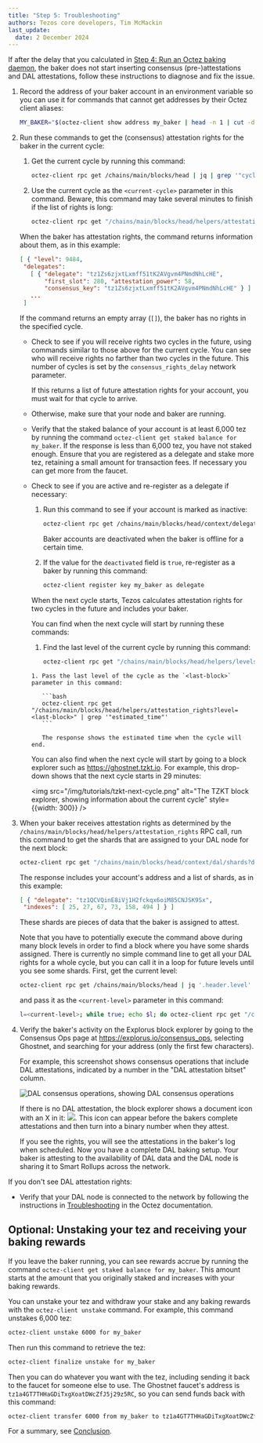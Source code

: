```yaml
---
title: "Step 5: Troubleshooting"
authors: Tezos core developers, Tim McMackin
last_update:
  date: 2 December 2024
---
```


If after the delay that you calculated in [Step 4: Run an Octez baking daemon](/tutorials/join-dal-baker/run-baker), the baker does not start inserting consensus (pre-)attestations and DAL attestations, follow these instructions to diagnose and fix the issue.

1. Record the address of your baker account in an environment variable so you can use it for commands that cannot get addresses by their Octez client aliases:

   ```bash
   MY_BAKER="$(octez-client show address my_baker | head -n 1 | cut -d ' ' -f 2)"
   ```

1. Run these commands to get the (consensus) attestation rights for the baker in the current cycle:

   1. Get the current cycle by running this command:

      ```bash
      octez-client rpc get /chains/main/blocks/head | jq | grep '"cycle"'
      ```

   1. Use the current cycle as the `<current-cycle>` parameter in this command.
   Beware, this command may take several minutes to finish if the list of rights is long:

      ```bash
      octez-client rpc get "/chains/main/blocks/head/helpers/attestation_rights?delegate=$MY_BAKER&cycle=<current-cycle>"
      ```

   When the baker has attestation rights, the command returns information about them, as in this example:

   ```json
   [ { "level": 9484,
    "delegates":
      [ { "delegate": "tz1Zs6zjxtLxmff51tK2AVgvm4PNmdNhLcHE",
          "first_slot": 280, "attestation_power": 58,
          "consensus_key": "tz1Zs6zjxtLxmff51tK2AVgvm4PNmdNhLcHE" } ] }
      ...
    ]
   ```

   If the command returns an empty array (`[]`), the baker has no rights in the specified cycle.

   - Check to see if you will receive rights two cycles in the future, using commands similar to those above for the current cycle.
   You can see who will receive rights no farther than two cycles in the future.
   This number of cycles is set by the `consensus_rights_delay` network parameter.

     If this returns a list of future attestation rights for your account, you must wait for that cycle to arrive.

   - Otherwise, make sure that your node and baker are running.

   - Verify that the staked balance of your account is at least 6,000 tez by running the command `octez-client get staked balance for my_baker`.
   If the response is less than 6,000 tez, you have not staked enough.
   Ensure that you are registered as a delegate and stake more tez, retaining a small amount for transaction fees.
   If necessary you can get more from the faucet.

   - Check to see if you are active and re-register as a delegate if necessary:

      1. Run this command to see if your account is marked as inactive:

         ```bash
         octez-client rpc get /chains/main/blocks/head/context/delegates/$MY_BAKER/deactivated
         ```

         Baker accounts are deactivated when the baker is offline for a certain time.

      1. If the value for the `deactivated` field is `true`, re-register as a baker by running this command:

         ```bash
         octez-client register key my_baker as delegate
         ```

      When the next cycle starts, Tezos calculates attestation rights for two cycles in the future and includes your baker.

      You can find when the next cycle will start by running these commands:

        1. Find the last level of the current cycle by running this command:

           ```bash
           octez-client rpc get "/chains/main/blocks/head/helpers/levels_in_current_cycle"
           ```

         1. Pass the last level of the cycle as the `<last-block>` parameter in this command:

            ```bash
            octez-client rpc get "/chains/main/blocks/head/helpers/attestation_rights?level=<last-block>" | grep '"estimated_time"'
            ```

            The response shows the estimated time when the cycle will end.


      You can also find when the next cycle will start by going to a block explorer such as https://ghostnet.tzkt.io.
      For example, this drop-down shows that the next cycle starts in 29 minutes:

        <img src="/img/tutorials/tzkt-next-cycle.png" alt="The TZKT block explorer, showing information about the current cycle" style={{width: 300}} />

1. When your baker receives attestation rights as determined by the `/chains/main/blocks/head/helpers/attestation_rights` RPC call, run this command to get the shards that are assigned to your DAL node for the next block:

   ```bash
   octez-client rpc get "/chains/main/blocks/head/context/dal/shards?delegates=$MY_BAKER"
   ```

   The response includes your account's address and a list of shards, as in this example:

   ```json
   [ { "delegate": "tz1QCVQinE8iVj1H2fckqx6oiM85CNJSK9Sx",
    "indexes": [ 25, 27, 67, 73, 158, 494 ] } ]
   ```

   These shards are pieces of data that the baker is assigned to attest.

   Note that you have to potentially execute the command above during many block levels in order to find a block where you have some shards assigned.
   There is currently no simple command line to get all your DAL rights for a whole cycle, but you can call it in a loop for future levels until you see some shards.
   First, get the current level:

   ```bash
   octez-client rpc get /chains/main/blocks/head | jq '.header.level'
   ```

   and pass it as the `<current-level>` parameter in this command:

   ```bash
   l=<current-level>; while true; echo $l; do octez-client rpc get "/chains/main/blocks/head/context/dal/shards?delegates=$MY_BAKER&level=$l"; l=$((l+1)); done
   ```

1. Verify the baker's activity on the Explorus block explorer by going to the Consensus Ops page at https://explorus.io/consensus_ops, selecting Ghostnet, and searching for your address (only the first few characters).

   For example, this screenshot shows consensus operations that include DAL attestations, indicated by a number in the "DAL attestation bitset" column.

   ![DAL consensus operations, showing DAL consensus operations](/img/tutorials/dal-explorus-consensus-ops.png)

   If there is no DAL attestation, the block explorer shows a document icon with an X in it: ![](/img/tutorials/dal-explorus-no-attestation-icon.png).
   This icon can appear before the bakers complete attestations and then turn into a binary number when they attest.

   If you see the rights, you will see the attestations in the baker's log when scheduled. Now you have a complete DAL baking setup.
   Your baker is attesting to the availability of DAL data and the DAL node is sharing it to Smart Rollups across the network.

If you don't see DAL attestation rights:

   - Verify that your DAL node is connected to the network by following the instructions in [Troubleshooting](https://tezos.gitlab.io/shell/dal_run.html#troubleshooting) in the Octez documentation.

## Optional: Unstaking your tez and receiving your baking rewards

If you leave the baker running, you can see rewards accrue by running the command `octez-client get staked balance for my_baker`.
This amount starts at the amount that you originally staked and increases with your baking rewards.

You can unstake your tez and withdraw your stake and any baking rewards with the `octez-client unstake` command.
For example, this command unstakes 6,000 tez:

```bash
octez-client unstake 6000 for my_baker
```

Then run this command to retrieve the tez:

```bash
octez-client finalize unstake for my_baker
```

Then you can do whatever you want with the tez, including sending it back to the faucet for someone else to use.
The Ghostnet faucet's address is `tz1a4GT7THHaGDiTxgXoatDWcZfJ5j29z5RC`, so you can send funds back with this command:

```bash
octez-client transfer 6000 from my_baker to tz1a4GT7THHaGDiTxgXoatDWcZfJ5j29z5RC
```

For a summary, see [Conclusion](/tutorials/join-dal-baker/conclusion).
